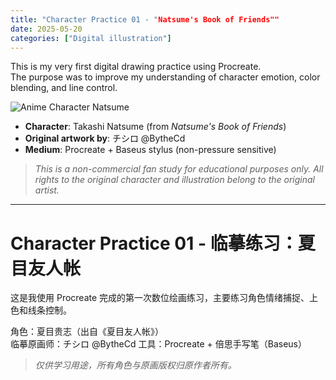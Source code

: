 ```yaml
---
title: "Character Practice 01 - "Natsume's Book of Friends""
date: 2025-05-20
categories: ["Digital illustration"]
---
```


This is my very first digital drawing practice using Procreate.  
The purpose was to improve my understanding of character emotion, color blending, and line control.

![Anime Character Natsume](https://i.imgur.com/EsVil7A.png)

- **Character**: Takashi Natsume (from *Natsume's Book of Friends*)  
- **Original artwork by**: チシロ @BytheCd 
- **Medium**: Procreate + Baseus stylus (non-pressure sensitive)

> *This is a non-commercial fan study for educational purposes only. All rights to the original character and illustration belong to the original artist.*

---

# Character Practice 01 - 临摹练习：夏目友人帐

这是我使用 Procreate 完成的第一次数位绘画练习，主要练习角色情绪捕捉、上色和线条控制。

角色：夏目贵志（出自《夏目友人帐》）  
临摹原画师：チシロ @BytheCd 
工具：Procreate + 倍思手写笔（Baseus）

> *仅供学习用途，所有角色与原画版权归原作者所有。*


